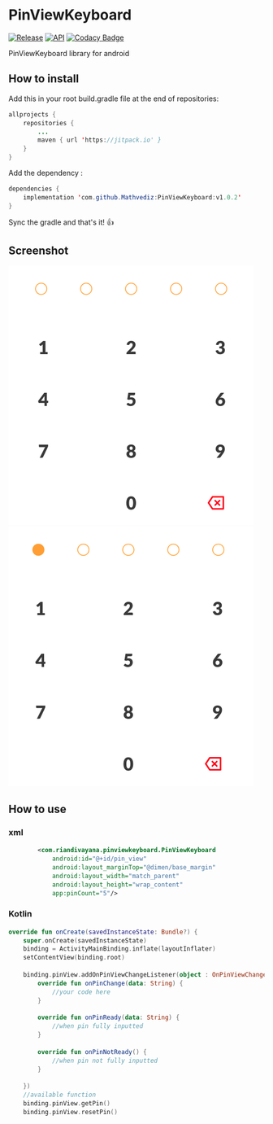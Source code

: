 # PinViewKeyboard
[![Release](https://jitpack.io/v/Mathvediz/PinViewKeyboard.svg)](https://jitpack.io/#Mathvediz/PinViewKeyboard)
[![API](https://img.shields.io/badge/API-16%2B-blue.svg?style=flat)](https://android-arsenal.com/api?level=16)
[![Codacy Badge](https://app.codacy.com/project/badge/Grade/8e7ada69c2a34014a64e6d91757649bb)](https://www.codacy.com/gh/Mathvediz/PinViewKeyboard/dashboard?utm_source=github.com&amp;utm_medium=referral&amp;utm_content=Mathvediz/PinViewKeyboard&amp;utm_campaign=Badge_Grade)

PinViewKeyboard library for android


## How to install

Add this in your root build.gradle file at the end of repositories:
```java
allprojects {
	repositories {
		...
		maven { url 'https://jitpack.io' }
	}
}
```
Add the dependency :
```java
dependencies {
	implementation 'com.github.Mathvediz:PinViewKeyboard:v1.0.2'
}
```
Sync the gradle and that's it! :+1:

## Screenshot
![Screenshot 1](/images/1.png)
![Screenshot 2](/images/2.png)


## How to use

### xml
```xml
        <com.riandivayana.pinviewkeyboard.PinViewKeyboard
            android:id="@+id/pin_view"
            android:layout_marginTop="@dimen/base_margin"
            android:layout_width="match_parent"
            android:layout_height="wrap_content"
            app:pinCount="5"/>

```

### Kotlin

```kotlin
override fun onCreate(savedInstanceState: Bundle?) {
    super.onCreate(savedInstanceState)
    binding = ActivityMainBinding.inflate(layoutInflater)
    setContentView(binding.root)

    binding.pinView.addOnPinViewChangeListener(object : OnPinViewChangeListener {
        override fun onPinChange(data: String) {
            //your code here
        }

        override fun onPinReady(data: String) {
            //when pin fully inputted
        }

        override fun onPinNotReady() {
            //when pin not fully inputted
        }

    })
    //available function
    binding.pinView.getPin()
    binding.pinView.resetPin()
```
